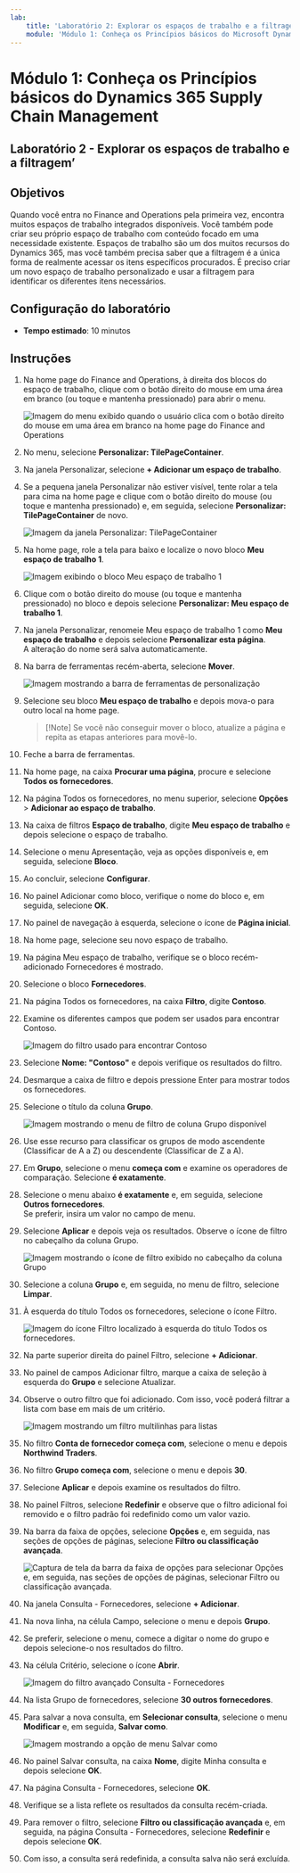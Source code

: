 ```yaml
---
lab:
    title: 'Laboratório 2: Explorar os espaços de trabalho e a filtragem'
    module: 'Módulo 1: Conheça os Princípios básicos do Microsoft Dynamics 365 Supply Chain Management'
---
```


# Módulo 1: Conheça os Princípios básicos do Dynamics 365 Supply Chain Management

## Laboratório 2 - Explorar os espaços de trabalho e a filtragem’

## Objetivos

Quando você entra no Finance and Operations pela primeira vez, encontra muitos espaços de trabalho integrados disponíveis. Você também pode criar seu próprio espaço de trabalho com conteúdo focado em uma necessidade existente. Espaços de trabalho são um dos muitos recursos do Dynamics 365, mas você também precisa saber que a filtragem é a única forma de realmente acessar os itens específicos procurados. É preciso criar um novo espaço de trabalho personalizado e usar a filtragem para identificar os diferentes itens necessários.

## Configuração do laboratório

   - **Tempo estimado**: 10 minutos

## Instruções

1. Na home page do Finance and Operations, à direita dos blocos do espaço de trabalho, clique com o botão direito do mouse em uma área em branco (ou toque e mantenha pressionado) para abrir o menu.

    ![Imagem do menu exibido quando o usuário clica com o botão direito do mouse em uma área em branco na home page do Finance and Operations](./media/m1-common-home-page-right-click-personalize.png)

1. No menu, selecione **Personalizar: TilePageContainer**.

1. Na janela Personalizar, selecione **+ Adicionar um espaço de trabalho**.

1. Se a pequena janela Personalizar não estiver visível, tente rolar a tela para cima na home page e clique com o botão direito do mouse (ou toque e mantenha pressionado) e, em seguida, selecione **Personalizar: TilePageContainer** de novo.

    ![Imagem da janela Personalizar: TilePageContainer](./media/m1-common-home-page-right-click-personalize-window.png)

1. Na home page, role a tela para baixo e localize o novo bloco **Meu espaço de trabalho 1**.

    ![Imagem exibindo o bloco Meu espaço de trabalho 1](./media/m1-common-home-page-my-workspace-1.png)

1. Clique com o botão direito do mouse (ou toque e mantenha pressionado) no bloco e depois selecione **Personalizar: Meu espaço de trabalho 1**.

1. Na janela Personalizar, renomeie Meu espaço de trabalho 1 como **Meu espaço de trabalho** e depois selecione **Personalizar esta página**.  
    A alteração do nome será salva automaticamente.

1. Na barra de ferramentas recém-aberta, selecione **Mover**.

    ![Imagem mostrando a barra de ferramentas de personalização](./media/m1-common-personize-this-page-toolbar.png)

1. Selecione seu bloco **Meu espaço de trabalho** e depois mova-o para outro local na home page.

    >[!Note] Se você não conseguir mover o bloco, atualize a página e repita as etapas anteriores para movê-lo.

1. Feche a barra de ferramentas.

1. Na home page, na caixa **Procurar uma página**, procure e selecione **Todos os fornecedores**.

1. Na página Todos os fornecedores, no menu superior, selecione **Opções** > **Adicionar ao espaço de trabalho**.

1. Na caixa de filtros **Espaço de trabalho**, digite **Meu espaço de trabalho** e depois selecione o espaço de trabalho.

1. Selecione o menu Apresentação, veja as opções disponíveis e, em seguida, selecione **Bloco**.

1. Ao concluir, selecione **Configurar**.

1. No painel Adicionar como bloco, verifique o nome do bloco e, em seguida, selecione **OK**.

1. No painel de navegação à esquerda, selecione o ícone de **Página inicial**.

1. Na home page, selecione seu novo espaço de trabalho.

1. Na página Meu espaço de trabalho, verifique se o bloco recém-adicionado Fornecedores é mostrado.

1. Selecione o bloco **Fornecedores**.

1. Na página Todos os fornecedores, na caixa **Filtro**, digite **Contoso**.

1. Examine os diferentes campos que podem ser usados para encontrar Contoso.

    ![Imagem do filtro usado para encontrar Contoso](./media/m1-common-filter-vendor-contoso.png)

1. Selecione **Nome: "Contoso"** e depois verifique os resultados do filtro.

1. Desmarque a caixa de filtro e depois pressione Enter para mostrar todos os fornecedores.

1. Selecione o título da coluna **Grupo**.

    ![Imagem mostrando o menu de filtro de coluna Grupo disponível](./media/m1-common-filter-group-column.png)

1. Use esse recurso para classificar os grupos de modo ascendente (Classificar de A a Z) ou descendente (Classificar de Z a A).

1. Em **Grupo**, selecione o menu **começa com** e examine os operadores de comparação. Selecione **é exatamente**.

1. Selecione o menu abaixo **é exatamente** e, em seguida, selecione **Outros fornecedores**.  
    Se preferir, insira um valor no campo de menu.

1. Selecione **Aplicar** e depois veja os resultados. Observe o ícone de filtro no cabeçalho da coluna Grupo.

    ![Imagem mostrando o ícone de filtro exibido no cabeçalho da coluna Grupo](./media/m1-common-group-column-filter.png)

1. Selecione a coluna **Grupo** e, em seguida, no menu de filtro, selecione **Limpar**.

1. À esquerda do título Todos os fornecedores, selecione o ícone Filtro.

    ![Imagem do ícone Filtro localizado à esquerda do título Todos os fornecedores.](./media/m1-common-all-vendors-page-filter.png)

1. Na parte superior direita do painel Filtro, selecione **+ Adicionar**.

1. No painel de campos Adicionar filtro, marque a caixa de seleção à esquerda do **Grupo** e selecione Atualizar.

1. Observe o outro filtro que foi adicionado. Com isso, você poderá filtrar a lista com base em mais de um critério.

    ![Imagem mostrando um filtro multilinhas para listas](./media/m1-common-multi-line-filter.png)

1. No filtro **Conta de fornecedor começa com**, selecione o menu e depois **Northwind Traders**.

1. No filtro **Grupo começa com**, selecione o menu e depois **30**.

1. Selecione **Aplicar** e depois examine os resultados do filtro.

1. No painel Filtros, selecione **Redefinir** e observe que o filtro adicional foi removido e o filtro padrão foi redefinido como um valor vazio.

1. Na barra da faixa de opções, selecione **Opções** e, em seguida, nas seções de opções de páginas, selecione **Filtro ou classificação avançada**.

    ![Captura de tela da barra da faixa de opções para selecionar Opções e, em seguida, nas seções de opções de páginas, selecionar Filtro ou classificação avançada.](./media/m1-common-advanced-filter-sort-ribbon.png)

1. Na janela Consulta - Fornecedores, selecione **+ Adicionar**.

1. Na nova linha, na célula Campo, selecione o menu e depois **Grupo**.

1. Se preferir, selecione o menu, comece a digitar o nome do grupo e depois selecione-o nos resultados do filtro.

1. Na célula Critério, selecione o ícone **Abrir**.

    ![Imagem do filtro avançado Consulta - Fornecedores](./media/m1-common-inquire-vendor-advanced-filter.png)

1. Na lista Grupo de fornecedores, selecione **30 outros fornecedores**.

1. Para salvar a nova consulta, em **Selecionar consulta**, selecione o menu **Modificar** e, em seguida, **Salvar como**.

    ![Imagem mostrando a opção de menu Salvar como](./media/m1-common-inquiry-vendors-advanced-filter-save-as.png)

1. No painel Salvar consulta, na caixa **Nome**, digite Minha consulta e depois selecione **OK**.

1. Na página Consulta - Fornecedores, selecione **OK**.

1. Verifique se a lista reflete os resultados da consulta recém-criada.

1. Para remover o filtro, selecione **Filtro ou classificação avançada** e, em seguida, na página Consulta - Fornecedores, selecione **Redefinir** e depois selecione **OK**.

1. Com isso, a consulta será redefinida, a consulta salva não será excluída.
